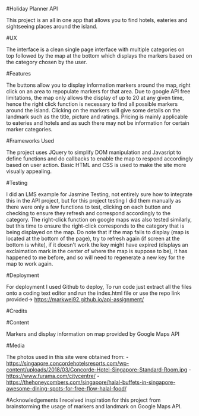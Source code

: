 #Holiday Planner API

This project is an all in one app that allows you to find hotels, eateries and sightseeing places around the island.

#UX

The interface is a clean single page interface with multiple categories on top followed by the map at the bottom which displays the markers based on the category chosen by the user.

#Features

The buttons allow you to display information markers around the map, right click on an area to repopulate markers for that area. Due to google API free limitations, the map only allows the
display of up to 20 at any given time, hence the right click function is necessary to find all possible markers around the island.
Clicking on the markers will give some details on the landmark such as the title, picture and ratings. Pricing is mainly applicable to eateries and hotels and as such there may not be information for certain
marker categories.

#Frameworks Used

The project uses JQuery to simplify DOM manipulation and Javasript to define functions and do callbacks to enable the map to respond accordingly based on user action.
Basic HTML and CSS is used to make the site more visually appealing.

#Testing

I did an LMS example for Jasmine Testing, not entirely sure how to integrate this in the API project, but for this project testing I did them
manually as there were only a few functions to test, clicking on each button and checking to ensure they refresh and correspond accordingly to the category. The right-click function on google maps was also
tested similarly, but this time to ensure the right-click corresponds to the category that is being displayed on the map. Do note that if the map fails to display (map is located at the bottom of the page), try to refresh
again (if screen at the bottom is white), if it doesn't work the key might have expired (displays an exclaimation mark in the center of where the map is suppose to be), it has happened to me before, and so will need to regenerate a new key for the map to work again.

#Deployment

For deployment I used Github to deploy, To run code just extract all the files onto a coding text editor and run the index.html file or use the repo link provided-> https://markwei92.github.io/api-assignment/ 

#Credits

#Content

Markers and display information on map provided by Google Maps API

#Media

The photos used in this site were obtained from:
-https://singapore.concordehotelsresorts.com/wp-content/uploads/2018/03/Concorde-Hotel-Singapore-Standard-Room.jpg
-https://www.furama.com/citycentre/
-https://thehoneycombers.com/singapore/halal-buffets-in-singapore-awesome-dining-spots-for-free-flow-halal-food/

#Acknowledgements
I received inspiration for this project from brainstorming the usage of markers and landmark on Google Maps API.